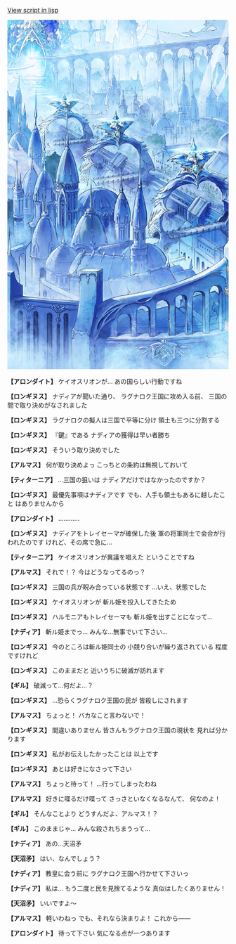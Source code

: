 [View script in lisp](../scripts/100401030.txt)

![400_angel_town_daytime.png](../images/backgrounds/400_angel_town_daytime.png)

**【アロンダイト】**
ケイオスリオンが…
あの国らしい行動ですね

**【ロンギヌス】**
ナディアが聞いた通り、
ラグナロク王国に攻め入る前、
三国の間で取り決めがなされました

**【ロンギヌス】**
ラグナロクの擬人は三国で平等に分け
領土も三つに分割する

**【ロンギヌス】**
『鍵』である
ナディアの獲得は早い者勝ち

**【ロンギヌス】**
そういう取り決めでした

**【アルマス】**
何が取り決めよっ
こっちとの条約は無視しておいて

**【ティターニア】**
…三国の狙いは
ナディアだけではなかったのですか？

**【ロンギヌス】**
最優先事項はナディアです
でも、人手も領土もあるに越したこと
はありませんから

**【アロンダイト】**
…………

**【ロンギヌス】**
ナディアをトレイセーマが確保した後
軍の将軍同士で会合が行われたのです
けれど、その席で急に…

**【ティターニア】**
ケイオスリオンが異議を唱えた
ということですね

**【アルマス】**
それで！？
今はどうなってるのっ？

**【ロンギヌス】**
三国の兵が睨み合っている状態です
…いえ、状態でした

**【ロンギヌス】**
ケイオスリオンが
斬ル姫を投入してきたため

**【ロンギヌス】**
ハルモニアもトレイセーマも
斬ル姫を出すことになって…

**【ナディア】**
斬ル姫までっ…
みんな…無事でいて下さい…

**【ロンギヌス】**
今のところは斬ル姫同士の
小競り合いが繰り返されている
程度ですけれど

**【ロンギヌス】**
このままだと
近いうちに破滅が訪れます

**【ギル】**
破滅って…何だよ…？

**【ロンギヌス】**
…恐らくラグナロク王国の民が
皆殺しにされます

**【アルマス】**
ちょっと！
バカなこと言わないで！

**【ロンギヌス】**
間違いありません
皆さんもラグナロク王国の現状を
見れば分かります

**【ロンギヌス】**
私がお伝えしたかったことは
以上です

**【ロンギヌス】**
あとは好きになさって下さい

**【アルマス】**
ちょっと待って！
…行ってしまったわね

**【アルマス】**
好きに喋るだけ喋って
さっさといなくなるなんて、
何なのよ！

**【ギル】**
そんなことより
どうすんだよ、アルマス！？

**【ギル】**
このままじゃ…
みんな殺されちまうって…

**【ナディア】**
あの…天沼矛

**【天沼矛】**
はい、なんでしょう？

**【ナディア】**
教皇に会う前に
ラグナロク王国へ行かせて下さいっ

**【ナディア】**
私は…
もう二度と民を見捨てるような
真似はしたくありません！

**【天沼矛】**
いいですよ～

**【アルマス】**
軽いわねっ
でも、それなら決まりよ！
これから――

**【アロンダイト】**
待って下さい
気になる点が一つあります
